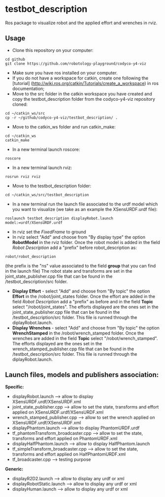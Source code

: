 # testbot_description
Ros package to visualize robot and the applied effort and wrenches in rviz.

## Usage

* Clone this repository on your computer:
```
cd github
git clone https://github.com/robotology-playground/codyco-y4-viz
```
* Make sure you have ros installed on your computer.
* If you do not have a workspace for catkin, create one following the [tutorial] (http://wiki.ros.org/catkin/Tutorials/create_a_workspace) in ros documentation;
* Move to the src folder in the catkin workspace you have created and copy the testbot_description folder from the codyco-y4-viz repository cloned:
```
cd ~/catkin_ws/src
cp -r ~/github/codyco-y4-viz/testbot_description/ .
```
* Move to the catkin_ws folder and run catkin_make:
```
cd ~/catkin_ws
catkin_make
```
* In a new terminal launch roscore:
```
roscore
```
* In a new terminal launch rviz:
```
rosrun rviz rviz
```
* Move to the testbot_description folder:
```
cd ~/catkin_ws/src/testbot_description
```
* In a new terminal run the launch file associated to the urdf model which you want to visualize (we take as an example the XSensURDF.urdf file):
```
roslaunch testbot_description displayRobot.launch  model:=urdf/XSensURDF.urdf
```
* In rviz set the *FixedFrame* to ground
* In rviz select "Add" and choose from "By display type" the option **RobotModel** in the rviz folder. Once the robot model is added in the field *Robot Description* add a "prefix" before robot_description as:
```
robot/robot_description
```
(the prefix is the "ns" value associated to the field **group** that you can find in the launch file) The robot state and transforms are set in the joint_state_publisher.cpp file that can be found in the /testbot_description/src folder.
* **Display Effort** - select "Add" and choose from "By topic" the option **Effort** in the /robot/joint_states folder. Once the effort are added in the field *Robot Description* add a "prefix" as before and in the field **Topic** select "/robot/joint_states". The efforts displayed are the ones set in the joint_state_publisher.cpp file that can be found in the /testbot_description/src folder. This file is runned through the diplayRobot.launch.
* **Display Wrenches** - select "Add" and choose from "By topic" the option **WrenchStamped** in the /robot/wrench_stamped folder. Once the wrenches are added in the field **Topic** select "/robot/wrench_stamped". The efforts displayed are the ones set in the wrench_stamped_publisher.cpp file that can be found in the /testbot_description/src folder. This file is runned through the diplayRobot.launch.

## Launch files, models and publishers association:
**Specific:**
* displayRobot.launch --> allow to display XSensURDF.urdf/XSensURDF.xml
* joint_state_publisher.cpp --> allow to set the state, transforms and effort applied on XSensURDF.urdf/XSensURDF.xml
* wrench_stamped_publisher.cpp --> allow to set the wrench applied on XSensURDF.urdf/XSensURDF.xml
* displayPhantom.launch --> allow to display PhantomURDF.urdf
* tf_phantomTransform_broadcaster.cpp --> allow to set the state, transforms and effort applied on PhantomURDF.xml
* displayHalfPhantom.launch --> allow to display HalfPhantom.launch
* tf_simpleTransform_broadcaster.cpp --> allow to set the state, transforms and effort applied on HalfPhantomURDF.xml
* tf_broadcaster.cpp --> testing purpose

**Generic:**
* displayR2D2.launch --> allow to display any urdf or xml
* displayRobotStatic.launch --> allow to display any urdf or xml
* displayHuman.launch --> allow to display any urdf or xml


